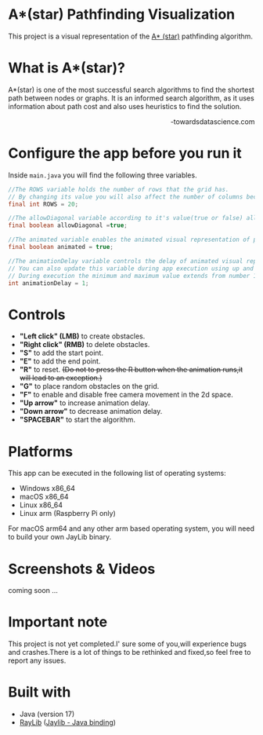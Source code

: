 # A*(star) Pathfinding Visualization 
This project is a visual representation of the [A* (star)](https://en.wikipedia.org/wiki/A*_search_algorithm) pathfinding algorithm.

# What is A*(star)?
A*(star) is one of the most successful search algorithms to find the shortest path between nodes or graphs. It is an informed search algorithm, as it uses information about path cost and also uses heuristics to find the solution.

<p align="right">-towardsdatascience.com</p>


# Configure the app before you run it
Inside `main.java` you will find the following three variables.

```java
//The ROWS variable holds the number of rows that the grid has.
// By changing its value you will also affect the number of columns because rows = columns.(DEFAULT = 20)
final int ROWS = 20;

//The allowDiagonal variable according to it's value(true or false) allows diagonal movement.(DEFAULT = true)
final boolean allowDiagonal =true;

//The animated variable enables the animated visual representation of pathfinding.(DEFAULT = true)
final boolean animated = true;

//The animationDelay variable controls the delay of animated visual representation. 
// You can also update this variable during app execution using up and down arrows (Check controls section). 
// During execution the minimum and maximum value extends from number 1 to number 8. (DEFAULT = 1)
int animationDelay = 1;
```

# Controls
* **"Left click" (LMB)** to create obstacles.
* **"Right click" (RMB)** to delete obstacles.
* **"S"** to add the start point.
* **"E"** to add the end point.
* **"R"** to reset. ~~(Do not to press the R button when the animation runs,it will lead to an exception.)~~
* **"G"** to place random obstacles on the grid.
* **"F"** to enable and disable free camera movement in the 2d space.
* **"Up arrow"** to increase animation delay.
* **"Down arrow"** to decrease animation delay.
* **"SPACEBAR"** to start the algorithm.

# Platforms
This app can be executed in the following list of operating systems:
* Windows x86_64
* macOS x86_64
* Linux x86_64
* Linux arm (Raspberry Pi only)

For macOS arm64 and any other arm based operating system, you will need to build your own JayLib binary.

# Screenshots & Videos
coming soon ...


# Important note
This project is not yet completed.I' sure some of you,will experience bugs and crashes.There is a lot of things to be rethinked and fixed,so feel free to report any issues.

# Built with
* Java (version 17)
* [RayLib](https://www.raylib.com/) ([Jaylib - Java binding](https://github.com/electronstudio/jaylib/))
